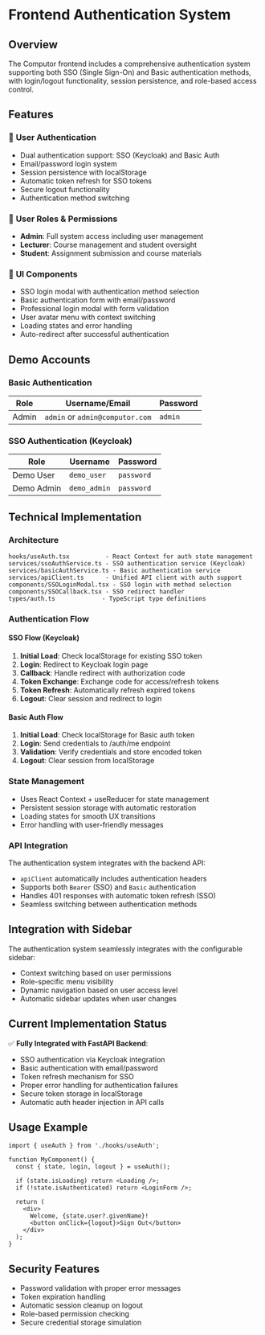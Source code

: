 # Frontend Authentication System

## Overview

The Computor frontend includes a comprehensive authentication system supporting both SSO (Single Sign-On) and Basic authentication methods, with login/logout functionality, session persistence, and role-based access control.

## Features

### 🔐 **User Authentication**
- Dual authentication support: SSO (Keycloak) and Basic Auth
- Email/password login system
- Session persistence with localStorage
- Automatic token refresh for SSO tokens
- Secure logout functionality
- Authentication method switching

### 👤 **User Roles & Permissions**
- **Admin**: Full system access including user management
- **Lecturer**: Course management and student oversight
- **Student**: Assignment submission and course materials

### 🎨 **UI Components**
- SSO login modal with authentication method selection
- Basic authentication form with email/password
- Professional login modal with form validation
- User avatar menu with context switching
- Loading states and error handling
- Auto-redirect after successful authentication

## Demo Accounts

### Basic Authentication
| Role | Username/Email | Password |
|------|----------------|----------|
| Admin | `admin` or `admin@computor.com` | `admin` |

### SSO Authentication (Keycloak)
| Role | Username | Password |
|------|----------|----------|
| Demo User | `demo_user` | `password` |
| Demo Admin | `demo_admin` | `password` |

## Technical Implementation

### Architecture
```
hooks/useAuth.tsx          - React Context for auth state management
services/ssoAuthService.ts - SSO authentication service (Keycloak)
services/basicAuthService.ts - Basic authentication service
services/apiClient.ts      - Unified API client with auth support
components/SSOLoginModal.tsx - SSO login with method selection
components/SSOCallback.tsx - SSO redirect handler
types/auth.ts             - TypeScript type definitions
```

### Authentication Flow

#### SSO Flow (Keycloak)
1. **Initial Load**: Check localStorage for existing SSO token
2. **Login**: Redirect to Keycloak login page
3. **Callback**: Handle redirect with authorization code
4. **Token Exchange**: Exchange code for access/refresh tokens
5. **Token Refresh**: Automatically refresh expired tokens
6. **Logout**: Clear session and redirect to login

#### Basic Auth Flow
1. **Initial Load**: Check localStorage for Basic auth token
2. **Login**: Send credentials to /auth/me endpoint
3. **Validation**: Verify credentials and store encoded token
4. **Logout**: Clear session from localStorage

### State Management
- Uses React Context + useReducer for state management
- Persistent session storage with automatic restoration
- Loading states for smooth UX transitions
- Error handling with user-friendly messages

### API Integration
The authentication system integrates with the backend API:
- `apiClient` automatically includes authentication headers
- Supports both `Bearer` (SSO) and `Basic` authentication
- Handles 401 responses with automatic token refresh (SSO)
- Seamless switching between authentication methods

## Integration with Sidebar

The authentication system seamlessly integrates with the configurable sidebar:
- Context switching based on user permissions
- Role-specific menu visibility
- Dynamic navigation based on user access level
- Automatic sidebar updates when user changes

## Current Implementation Status

✅ **Fully Integrated with FastAPI Backend**:
- SSO authentication via Keycloak integration
- Basic authentication with email/password
- Token refresh mechanism for SSO
- Proper error handling for authentication failures
- Secure token storage in localStorage
- Automatic auth header injection in API calls

## Usage Example

```tsx
import { useAuth } from './hooks/useAuth';

function MyComponent() {
  const { state, login, logout } = useAuth();

  if (state.isLoading) return <Loading />;
  if (!state.isAuthenticated) return <LoginForm />;
  
  return (
    <div>
      Welcome, {state.user?.givenName}!
      <button onClick={logout}>Sign Out</button>
    </div>
  );
}
```

## Security Features

- Password validation with proper error messages
- Token expiration handling
- Automatic session cleanup on logout
- Role-based permission checking
- Secure credential storage simulation